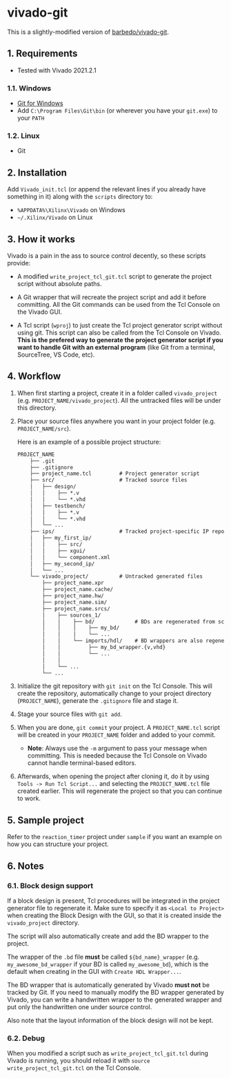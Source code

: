# vivado-git

This is a slightly-modified version of [barbedo/vivado-git](https://github.com/barbedo/vivado-git).

## 1. Requirements

- Tested with Vivado 2021.2.1

### 1.1. Windows

- [Git for Windows](https://git-scm.com/download/win)
- Add `C:\Program Files\Git\bin` (or wherever you have your `git.exe`) to your `PATH`

### 1.2. Linux

- Git

## 2. Installation

Add `Vivado_init.tcl` (or append the relevant lines if you already have
something in it) along with the `scripts` directory to:

- `%APPDATA%\Xilinx\Vivado` on Windows
- `~/.Xilinx/Vivado` on Linux

## 3. How it works

Vivado is a pain in the ass to source control decently, so these scripts provide:

- A modified `write_project_tcl_git.tcl` script to generate the project script
  without absolute paths.

- A Git wrapper that will recreate the project script and add it before committing.
  All the Git commands can be used from the Tcl Console on the Vivado GUI.

- A Tcl script (`wproj`) to just create the Tcl project generator script without
  using git. This script can also be called from the Tcl Console on Vivado.
  **This is the prefered way to generate the project generator script if you
  want to handle Git with an external program**
  (like Git from a terminal, SourceTree, VS Code, etc).

## 4. Workflow

 1. When first starting a project, create it in a folder called `vivado_project`
    (e.g. `PROJECT_NAME/vivado_project`). All the untracked files will be under this directory.

 2. Place your source files anywhere you want in your project folder
    (e.g. `PROJECT_NAME/src`).

    Here is an example of a possible project structure:

    ``` txt
    PROJECT_NAME
        ├── .git
        ├── .gitignore
        ├── project_name.tcl         # Project generator script
        ├── src/                     # Tracked source files
        │   ├── design/
        │   │    ├── *.v
        │   │    └── *.vhd
        │   ├── testbench/
        │   │    ├── *.v
        │   │    └── *.vhd
        │   └── ...
        ├── ips/                     # Tracked project-specific IP repository
        │   ├── my_first_ip/
        │   │    ├── src/
        │   │    ├── xgui/
        │   │    └── component.xml
        │   ├── my_second_ip/
        │   └── ...
        └── vivado_project/          # Untracked generated files
            ├── project_name.xpr
            ├── project_name.cache/
            ├── project_name.hw/
            ├── project_name.sim/
            ├── project_name.srcs/
            │    ├── sources_1/
            │    │    ├── bd/             # BDs are regenerated from script
            │    │    │    ├── my_bd/
            │    │    │    └── ...
            │    │    └── imports/hdl/    # BD wrappers are also regenerated
            │    │         ├── my_bd_wrapper.{v,vhd}
            │    │         └── ...
            │    │
            │    └── ...
            └── ...
    ```

 3. Initialize the git repository with `git init` on the Tcl Console. This will
    create the repository, automatically change to your project directory
    (`PROJECT_NAME`), generate the `.gitignore` file and stage it.

 4. Stage your source files with `git add`.

 5. When you are done, `git commit` your project. A `PROJECT_NAME.tcl`
    script will be created in your `PROJECT_NAME` folder and added to your commit.

      - **Note**: Always use the `-m` argument to pass your message when committing.
      This is needed because the Tcl Console on Vivado cannot handle terminal-based
      editors.

 6. Afterwards, when opening the project after cloning it, do it by using
    `Tools -> Run Tcl Script...` and selecting the `PROJECT_NAME.tcl` file
    created earlier. This will regenerate the project so that you can continue to work.

## 5. Sample project

Refer to the `reaction_timer` project under `sample` if you want an
example on how you can structure your project.

## 6. Notes

### 6.1. Block design support

If a block design is present, Tcl procedures will be integrated in the project
generator file to regenerate it. Make sure to specify it as `<Local to Project>`
when creating the Block Design with the GUI, so that it is created inside the
`vivado_project` directory.

The script will also automatically create and add the BD wrapper to the project.

The wrapper of the `.bd` file **must** be called `${bd_name}_wrapper`
(e.g. `my_awesome_bd_wrapper` if your BD is called `my_awesome_bd`),
which is the default when creating in the GUI with `Create HDL Wrapper...`.

The BD wrapper that is automatically generated by Vivado **must not** be
tracked by Git. If you need to manually modify the BD wrapper generated by Vivado,
you can write a handwritten wrapper to the generated wrapper and put only the
handwritten one under source control.

Also note that the layout information of the block design will not be kept.

### 6.2. Debug

When you modified a script such as `write_project_tcl_git.tcl` during Vivado is running, you should reload it with `source write_project_tcl_git.tcl` on the Tcl Console.
